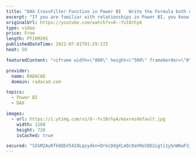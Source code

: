 ```yaml
---
title: "DAX CrossFilter Function in Power BI   Write the Formula both directional but keep the relationship"
excerpt: "If you are familiar with relationships in Power BI, you know that there are scenarios that you may need to change the direction of the relationship to a both-directional. A both-directional relationship comes at a cost, which is mainly the performance and ambiguity of the model. There is a way to write"
originalUrl: https://youtube.com/watch?v=8--Yv18rhyA
type: video
price: Free
length: PT10M39S
publishedDateTime: 2021-07-01T01:29:17Z
heat: 50

featuredContent: "<iframe width=\"800\" height=\"500\" frameborder=\"0\" src=\"https://www.youtube.com/embed/8--Yv18rhyA\" allow=\"accelerometer; autoplay; encrypted-media; gyroscope; picture-in-picture\" allowfullscreen></iframe>"

provider:
  name: RADACAD
  domain: radacad.com

topics:
  - Power BI
  - DAX

images:
  - url: https://i.ytimg.com/vi/8--Yv18rhyA/maxresdefault.jpg
    width: 1280
    height: 720
    isCached: true

secured: "SIkM2AuRfk0QbV54Z4Lqsy4kn+DrkcDdgXLmQc0aVReS0D2igti1ySnWKwF3jZW4gggc5TeQmZ5Q2A41ShyO7ZiWXBXVHAogpUYTu7z0+rOdhpwmFlEaZkUcuPII3KBBSwsxxC9RTAuMq9prTgHsiWD5Kba5AmyRGW9/lNRVbng0/7lpbADCcEm6fa4Fq9QNf/RAKhhm7RGs3BSFI3NoRccrd4g3ID4zx5u7ao6Z/tRDWWO4KxRr4c70SGNsvgX5ZgjP7Du1q/nlkGOPAEAoZXB9F/qS2zQWaU5AthMj3WF+KU5U+B8alkc0+dg4wg3tQ4fWtWtnmA99Nd6AR+ZGPi5ctZZ2mHQZBpAV1DJUT6jt8t6/osaaA8ylL00g9562kgZCMSIDXk2Vc2p+UyFNGiwmWgHNVDsZ43HlsOVTHQI=;N76X76UOdeUdqyPd9XJZ8Q=="
---
```


